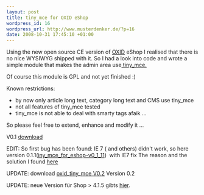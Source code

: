 ```yaml
--- 
layout: post
title: tiny_mce for OXID eShop
wordpress_id: 16
wordpress_url: http://www.musterdenker.de/?p=16
date: 2008-10-31 17:45:10 +01:00
---
```

Using the new open source CE version of <a href="http://www.oxid-esales.com">OXID</a> eShop I realised that there is no nice WYSIWYG shipped with it. So I had a look into code and wrote a simple module that makes the admin area use<a href="http://tinymce.moxiecode.com/"> tiny_mce.</a>

Of course this module is GPL and not yet finished :)

Known restrictions:
- by now only article long text, category long text and CMS use tiny_mce
- not all features of tiny_mce tested
- tiny_mce is not able to deal with smarty tags afaik ...

So please feel free to extend, enhance and modify it ...

V0.1 <a href="http://www.musterdenker.de/wp-content/uploads/2008/10/tiny_mce_for_eshop.zip">download</a>

EDIT:
So first bug has been found: IE 7 ( and others) didn't work, so here version 0.1.1(<a href="http://www.musterdenker.de/wp-content/uploads/2008/11/tiny_mce_for_eshop-v0_1_11.zip">iny_mce_for_eshop-v0_1_11</a>)  with IE7 fix
The reason and the solution I found <a href="http://tinymce.moxiecode.com/punbb/viewtopic.php?id=12940">here</a>

UPDATE: download <a href="http://www.musterdenker.de/wp-content/uploads/2008/10/oxid_tiny_mce.zip">oxid_tiny_mce V0.2</a> Version 0.2

UPDATE: neue Version für Shop &gt; 4.1.5 gibts <a href="http://www.musterdenker.de/wp-content/uploads/2008/10/oxid_tiny_mce_03.zip">hier</a>.
